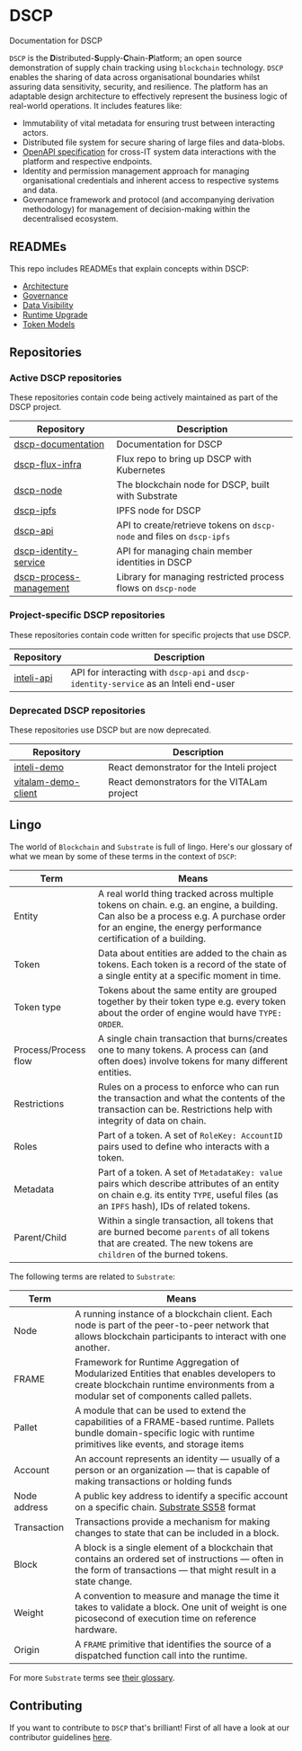 # **DSCP**

Documentation for DSCP

`DSCP` is the **D**istributed-**S**upply-**C**hain-**P**latform; an open source demonstration of supply chain tracking using `blockchain` technology. `DSCP` enables the sharing of data across organisational boundaries whilst assuring data sensitivity, security, and resilience. The platform has an adaptable design architecture to effectively represent the business logic of real-world operations. It includes features like:

- Immutability of vital metadata for ensuring trust between interacting actors.
- Distributed file system for secure sharing of large files and data-blobs.
- [OpenAPI specification](https://swagger.io/docs/specification/about/) for cross-IT system data interactions with the platform and respective endpoints.
- Identity and permission management approach for managing organisational credentials and inherent access to respective systems and data.
- Governance framework and protocol (and accompanying derivation methodology) for management of decision-making within the decentralised ecosystem.

## READMEs

This repo includes READMEs that explain concepts within DSCP:

- [Architecture](./docs/architecture.md)
- [Governance](./docs/governance.md)
- [Data Visibility](./docs/dataVisibility.md)
- [Runtime Upgrade](./docs/runtimeUpgrade.md)
- [Token Models](./docs/tokenModels/index.md)

## Repositories

### Active DSCP repositories

These repositories contain code being actively maintained as part of the DSCP project.

| Repository                                                                         | Description                                                           |
| ---------------------------------------------------------------------------------- | --------------------------------------------------------------------- |
| [dscp-documentation](https://github.com/digicatapult/dscp-documentation)           | Documentation for DSCP                                                |
| [dscp-flux-infra](https://github.com/digicatapult/dscp-flux-infra)                 | Flux repo to bring up DSCP with Kubernetes                            |
| [dscp-node](https://github.com/digicatapult/dscp-node)                             | The blockchain node for DSCP, built with Substrate                    |
| [dscp-ipfs](https://github.com/digicatapult/dscp-ipfs)                             | IPFS node for DSCP                                                    |
| [dscp-api](https://github.com/digicatapult/dscp-api)                               | API to create/retrieve tokens on `dscp-node` and files on `dscp-ipfs` |
| [dscp-identity-service](https://github.com/digicatapult/dscp-identity-service)     | API for managing chain member identities in DSCP                      |
| [dscp-process-management](https://github.com/digicatapult/dscp-process-management) | Library for managing restricted process flows on `dscp-node`          |

### Project-specific DSCP repositories

These repositories contain code written for specific projects that use DSCP.

| Repository                                               | Description                                                                           |
| -------------------------------------------------------- | ------------------------------------------------------------------------------------- |
| [inteli-api](https://github.com/digicatapult/inteli-api) | API for interacting with `dscp-api` and `dscp-identity-service` as an Inteli end-user |

### Deprecated DSCP repositories

These repositories use DSCP but are now deprecated.

| Repository                                                                 | Description                                 |
| -------------------------------------------------------------------------- | ------------------------------------------- |
| [inteli-demo](https://github.com/digicatapult/inteli-demo)                 | React demonstrator for the Inteli project   |
| [vitalam-demo-client](https://github.com/digicatapult/vitalam-demo-client) | React demonstrators for the VITALam project |

## Lingo

The world of `Blockchain` and `Substrate` is full of lingo. Here's our glossary of what we mean by some of these terms in the context of `DSCP`:

| Term                 | Means                                                                                                                                                                                                  |
| -------------------- | ------------------------------------------------------------------------------------------------------------------------------------------------------------------------------------------------------ |
| Entity               | A real world thing tracked across multiple tokens on chain. e.g. an engine, a building. Can also be a process e.g. A purchase order for an engine, the energy performance certification of a building. |
| Token                | Data about entities are added to the chain as tokens. Each token is a record of the state of a single entity at a specific moment in time.                                                             |
| Token type           | Tokens about the same entity are grouped together by their token type e.g. every token about the order of engine would have `TYPE: ORDER`.                                                             |
| Process/Process flow | A single chain transaction that burns/creates one to many tokens. A process can (and often does) involve tokens for many different entities.                                                           |
| Restrictions         | Rules on a process to enforce who can run the transaction and what the contents of the transaction can be. Restrictions help with integrity of data on chain.                                          |
| Roles                | Part of a token. A set of `RoleKey: AccountID` pairs used to define who interacts with a token.                                                                                                        |
| Metadata             | Part of a token. A set of `MetadataKey: value` pairs which describe attributes of an entity on chain e.g. its entity `TYPE`, useful files (as an `IPFS` hash), IDs of related tokens.                  |
| Parent/Child         | Within a single transaction, all tokens that are burned become `parents` of all tokens that are created. The new tokens are `children` of the burned tokens.                                           |

The following terms are related to `Substrate`:

| Term         | Means                                                                                                                                                                        |
| ------------ | ---------------------------------------------------------------------------------------------------------------------------------------------------------------------------- |
| Node         | A running instance of a blockchain client. Each node is part of the peer-to-peer network that allows blockchain participants to interact with one another.                   |
| FRAME        | Framework for Runtime Aggregation of Modularized Entities that enables developers to create blockchain runtime environments from a modular set of components called pallets. |
| Pallet       | A module that can be used to extend the capabilities of a FRAME-based runtime. Pallets bundle domain-specific logic with runtime primitives like events, and storage items   |
| Account      | An account represents an identity — usually of a person or an organization — that is capable of making transactions or holding funds                                         |
| Node address | A public key address to identify a specific account on a specific chain. [Substrate SS58](https://docs.substrate.io/reference/glossary/#ss58-address-format) format          |
| Transaction  | Transactions provide a mechanism for making changes to state that can be included in a block.                                                                                |
| Block        | A block is a single element of a blockchain that contains an ordered set of instructions — often in the form of transactions — that might result in a state change.          |
| Weight       | A convention to measure and manage the time it takes to validate a block. One unit of weight is one picosecond of execution time on reference hardware.                      |
| Origin       | A `FRAME` primitive that identifies the source of a dispatched function call into the runtime.                                                                               |

For more `Substrate` terms see [their glossary](https://docs.substrate.io/reference/glossary/).

## Contributing

If you want to contribute to `DSCP` that's brilliant! First of all have a look at our contributor guidelines [here](./CONTRIBUTING.md).

